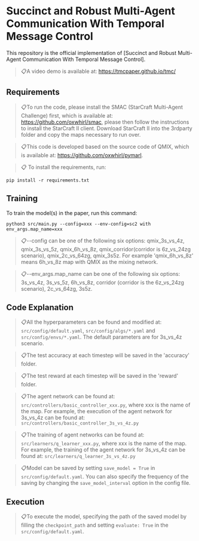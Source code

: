 # Succinct and Robust Multi-Agent Communication With Temporal Message Control

This repository is the official implementation of [Succinct and Robust Multi-Agent Communication With Temporal Message Control]. 

> 📋A video demo is available at: https://tmcpaper.github.io/tmc/

## Requirements
> 📋To run the code, please install the SMAC (StarCraft Multi-Agent Challenge) first, which is available at: https://github.com/oxwhirl/smac, please then follow the instructions to install the StarCraft II client. Download StarCraft II into the 3rdparty folder and copy the maps necessary to run over.

> 📋This code is developed based on the source code of QMIX, which is available at: https://github.com/oxwhirl/pymarl.

> 📋 To install the requirements, run:
```setup
pip install -r requirements.txt
```

## Training

To train the model(s) in the paper, run this command:

```train
python3 src/main.py --config=xxx --env-config=sc2 with env_args.map_name=xxx
```

> 📋--config can be one of the following six options: qmix_3s_vs_4z, qmix_3s_vs_5z, qmix_6h_vs_8z, qmix_corridor(corridor is 6z_vs_24zg scenario), qmix_2c_vs_64zg, qmix_3s5z. For example 'qmix_6h_vs_8z' means 6h_vs_8z map with QMIX as the mixing network.

> 📋--env_args.map_name can be one of the following six options: 3s_vs_4z, 3s_vs_5z, 6h_vs_8z, corridor (corridor is the 6z_vs_24zg scenario), 2c_vs_64zg, 3s5z. 


## Code Explanation
> 📋All the hyperparameters can be found and modified at:  `src/config/default.yaml`, `src/config/algs/*.yaml` and `src/config/envs/*.yaml`. The default parameters are for 3s_vs_4z scenario.

> 📋The test accuracy at each timestep will be saved in the 'accuracy' folder.

> 📋The test reward at each timestep will be saved in the 'reward' folder.

> 📋The agent network can be found at: `src/controllers/basic_controller_xxx.py`, where xxx is the name of the map. For example, the execution of the agent network for 3s_vs_4z can be found at: `src/controllers/basic_controller_3s_vs_4z.py`

> 📋The training of agent networks can be found at: `src/learners/q_learner_xxx.py`, where xxx is the name of the map. For example, the training of the agent network for 3s_vs_4z can be found at: `src/learners/q_learner_3s_vs_4z.py`

> 📋Model can be saved by setting `save_model = True` in `src/config/default.yaml`. You can also specify the frequency of the saving by changing the `save_model_interval` option in the config file. 

## Execution
> 📋To execute the model, specifying the path of the saved model by filling the `checkpoint_path` and setting `evaluate: True` in the `src/config/default.yaml`.


